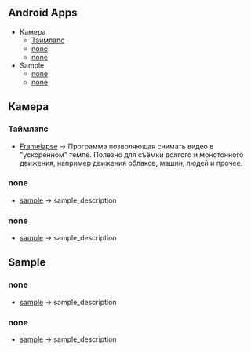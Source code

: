 ## Android Apps
 - Камера
   - [Таймлапс](#таймлапс)
   - [none]()
   - [none]()
 - Sample
   - [none]()
   - [none]()
   
## Камера
### Таймлапс
- [Framelapse]() -> Программа позволяющая снимать видео в "ускоренном" темпе. Полезно для съёмки долгого и монотонного движения, например движения облаков, машин, людей и прочее.
### none
- [sample]() -> sample_description
### none
- [sample]() -> sample_description

## Sample
### none
- [sample]() -> sample_description
### none
- [sample]() -> sample_description

